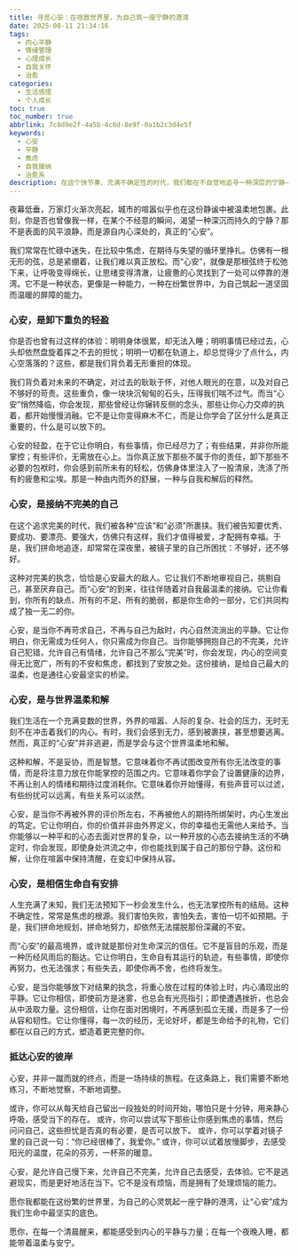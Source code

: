 ```yaml
---
title: 寻觅心安：在喧嚣世界里，为自己筑一座宁静的港湾
date: 2025-08-11 21:34:16
tags:
  - 内心平静
  - 情绪管理
  - 心理成长
  - 自我关怀
  - 治愈
categories:
  - 生活感悟
  - 个人成长
toc: true
toc_number: true
abbrlink: 7c8d9e2f-4a5b-4c6d-8e9f-0a1b2c3d4e5f
keywords:
  - 心安
  - 平静
  - 焦虑
  - 自我接纳
  - 治愈系
description: 在这个快节奏、充满不确定性的时代，我们都在不自觉地追寻一种深层的宁静——那便是“心安”。它不是逃避，而是与自我、与世界温柔和解后的坦然。这篇文章将带你一同探索心安的真谛，感受它如何成为我们生命中最宝贵的财富，指引我们穿越迷雾，抵达内心的港湾。
---
```


夜幕低垂，万家灯火渐次亮起，城市的喧嚣似乎也在这份静谧中被温柔地包裹。此刻，你是否也曾像我一样，在某个不经意的瞬间，渴望一种深沉而持久的宁静？那不是表面的风平浪静，而是源自内心深处的，真正的“心安”。

我们常常在忙碌中迷失，在比较中焦虑，在期待与失望的循环里挣扎。仿佛有一根无形的弦，总是紧绷着，让我们难以真正放松。而“心安”，就像是那根弦终于松弛下来，让呼吸变得绵长，让思绪变得清澈，让疲惫的心灵找到了一处可以停靠的港湾。它不是一种状态，更像是一种能力，一种在纷繁世界中，为自己筑起一道坚固而温暖的屏障的能力。

### 心安，是卸下重负的轻盈

你是否也曾有过这样的体验：明明身体很累，却无法入睡；明明事情已经过去，心头却依然盘旋着挥之不去的担忧；明明一切都在轨道上，却总觉得少了点什么，内心空落落的？这些，都是我们背负着无形重担的体现。

我们背负着对未来的不确定，对过去的耿耿于怀，对他人眼光的在意，以及对自己不够好的苛责。这些重负，像一块块沉甸甸的石头，压得我们喘不过气。而当“心安”悄然降临，你会发现，那些曾经让你辗转反侧的念头，那些让你心力交瘁的执着，都开始慢慢消融。它不是让你变得麻木不仁，而是让你学会了区分什么是真正重要的，什么是可以放下的。

心安的轻盈，在于它让你明白，有些事情，你已经尽力了；有些结果，并非你所能掌控；有些评价，无需放在心上。当你真正放下那些不属于你的责任，卸下那些不必要的包袱时，你会感到前所未有的轻松，仿佛身体里注入了一股清泉，洗涤了所有的疲惫和尘埃。那是一种由内而外的舒展，一种与自我和解后的释然。

### 心安，是接纳不完美的自己

在这个追求完美的时代，我们被各种“应该”和“必须”所裹挟。我们被告知要优秀、要成功、要漂亮、要强大，仿佛只有这样，我们才值得被爱，才配拥有幸福。于是，我们拼命地追逐，却常常在深夜里，被镜子里的自己所困扰：不够好，还不够好。

这种对完美的执念，恰恰是心安最大的敌人。它让我们不断地审视自己，挑剔自己，甚至厌弃自己。而“心安”的到来，往往伴随着对自我最温柔的接纳。它让你看到，你所有的缺点、所有的不足、所有的脆弱，都是你生命的一部分，它们共同构成了独一无二的你。

心安，是当你不再苛求自己，不再与自己为敌时，内心自然流淌出的平静。它让你明白，你无需成为任何人，你只需成为你自己。当你能够拥抱自己的不完美，允许自己犯错，允许自己有情绪，允许自己不那么“完美”时，你会发现，内心的空间变得无比宽广，所有的不安和焦虑，都找到了安放之处。这份接纳，是给自己最大的温柔，也是通往心安最坚实的桥梁。

### 心安，是与世界温柔和解

我们生活在一个充满变数的世界，外界的喧嚣、人际的复杂、社会的压力，无时无刻不在冲击着我们的内心。有时，我们会感到无力，感到被裹挟，甚至想要逃离。然而，真正的“心安”并非逃避，而是学会与这个世界温柔地和解。

这种和解，不是妥协，而是智慧。它意味着你不再试图改变所有你无法改变的事情，而是将注意力放在你能掌控的范围之内。它意味着你学会了设置健康的边界，不再让别人的情绪和期待过度消耗你。它意味着你开始懂得，有些声音可以过滤，有些纷扰可以远离，有些关系可以淡然。

心安，是当你不再被外界的评价所左右，不再被他人的期待所绑架时，内心生发出的笃定。它让你明白，你的价值并非由外界定义，你的幸福也无需他人来给予。当你能够以一种平和的心态去面对世界的复杂，以一种开放的心态去接纳生活的不确定时，你会发现，即使身处洪流之中，你也能找到属于自己的那份宁静。这份和解，让你在喧嚣中保持清醒，在变幻中保持从容。

### 心安，是相信生命自有安排

人生充满了未知，我们无法预知下一秒会发生什么，也无法掌控所有的结局。这种不确定性，常常是焦虑的根源。我们害怕失败，害怕失去，害怕一切不如预期。于是，我们拼命地规划，拼命地努力，却依然无法摆脱那份深藏的不安。

而“心安”的最高境界，或许就是那份对生命深沉的信任。它不是盲目的乐观，而是一种历经风雨后的豁达。它让你明白，生命自有其运行的轨迹，有些事情，即使你再努力，也无法强求；有些失去，即使你再不舍，也终将发生。

心安，是当你能够放下对结果的执念，将重心放在过程的体验上时，内心涌现出的平静。它让你相信，即使前方是迷雾，也总会有光亮指引；即使遭遇挫折，也总会从中汲取力量。这份相信，让你在面对困境时，不再感到孤立无援，而是多了一份从容和韧性。它让你懂得，每一次的经历，无论好坏，都是生命给予的礼物，它们都在以自己的方式，塑造着更完整的你。

### 抵达心安的彼岸

心安，并非一蹴而就的终点，而是一场持续的旅程。在这条路上，我们需要不断地练习，不断地觉察，不断地调整。

或许，你可以从每天给自己留出一段独处的时间开始，哪怕只是十分钟，用来静心呼吸，感受当下的存在。
或许，你可以尝试写下那些让你感到焦虑的事情，然后问问自己，这些担忧是否真的有必要，是否可以放下。
或许，你可以学着对镜子里的自己说一句：“你已经很棒了，我爱你。”
或许，你可以试着放慢脚步，去感受阳光的温度，花朵的芬芳，一杯茶的暖意。

心安，是允许自己慢下来，允许自己不完美，允许自己去感受，去体验。它不是逃避现实，而是更好地活在当下。它不是没有烦恼，而是拥有了处理烦恼的能力。

愿你我都能在这纷繁的世界里，为自己的心灵筑起一座宁静的港湾，让“心安”成为我们生命中最坚实的底色。

愿你，在每一个清晨醒来，都能感受到内心的平静与力量；在每一个夜晚入睡，都能带着温柔与安宁。